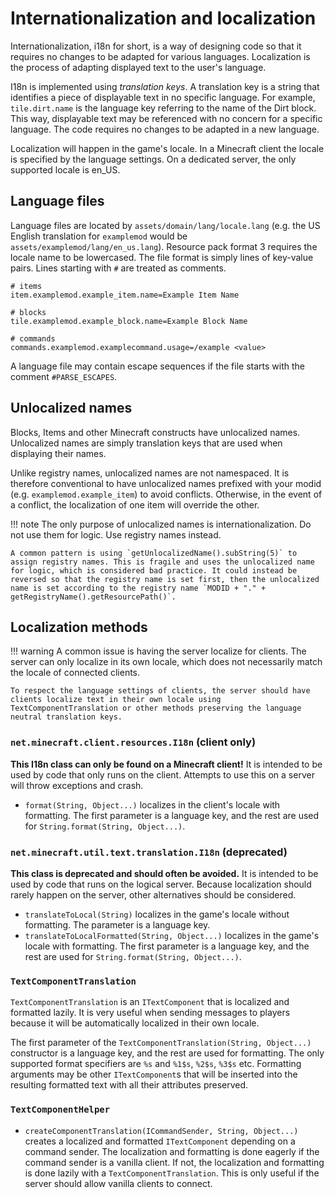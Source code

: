 Internationalization and localization
=====================================

Internationalization, i18n for short, is a way of designing code so that it requires no changes to be adapted for various languages. Localization is the process of adapting displayed text to the user's language.

I18n is implemented using _translation keys_. A translation key is a string that identifies a piece of displayable text in no specific language. For example, `tile.dirt.name` is the language key referring to the name of the Dirt block. This way, displayable text may be referenced with no concern for a specific language. The code requires no changes to be adapted in a new language.

Localization will happen in the game's locale. In a Minecraft client the locale is specified by the language settings. On a dedicated server, the only supported locale is en_US.

Language files
--------------

Language files are located by `assets/domain/lang/locale.lang` (e.g. the US English translation for `examplemod` would be `assets/examplemod/lang/en_us.lang`). Resource pack format 3 requires the locale name to be lowercased. The file format is simply lines of key-value pairs. Lines starting with `#` are treated as comments.

```properties
# items
item.examplemod.example_item.name=Example Item Name

# blocks
tile.examplemod.example_block.name=Example Block Name

# commands
commands.examplemod.examplecommand.usage=/example <value>
```

A language file may contain escape sequences if the file starts with the comment `#PARSE_ESCAPES`.

Unlocalized names
-----------------

Blocks, Items and other Minecraft constructs have unlocalized names. Unlocalized names are simply translation keys that are used when displaying their names.

Unlike registry names, unlocalized names are not namespaced. It is therefore conventional to have unlocalized names prefixed with your modid (e.g. `examplemod.example_item`) to avoid conflicts. Otherwise, in the event of a conflict, the localization of one item will override the other.

!!! note
    The only purpose of unlocalized names is internationalization. Do not use them for logic. Use registry names instead.

    A common pattern is using `getUnlocalizedName().subString(5)` to assign registry names. This is fragile and uses the unlocalized name for logic, which is considered bad practice. It could instead be reversed so that the registry name is set first, then the unlocalized name is set according to the registry name `MODID + "." + getRegistryName().getResourcePath()`.

Localization methods
--------------------

!!! warning
    A common issue is having the server localize for clients. The server can only localize in its own locale, which does not necessarily match the locale of connected clients.
    
    To respect the language settings of clients, the server should have clients localize text in their own locale using TextComponentTranslation or other methods preserving the language neutral translation keys.

### `net.minecraft.client.resources.I18n` (client only)

**This I18n class can only be found on a Minecraft client!** It is intended to be used by code that only runs on the client. Attempts to use this on a server will throw exceptions and crash.

- `format(String, Object...)` localizes in the client's locale with formatting. The first parameter is a language key, and the rest are used for `String.format(String, Object...)`.

### `net.minecraft.util.text.translation.I18n` (deprecated)

**This class is deprecated and should often be avoided.** It is intended to be used by code that runs on the logical server. Because localization should rarely happen on the server, other alternatives should be considered.

- `translateToLocal(String)` localizes in the game's locale without formatting. The parameter is a language key.
- `translateToLocalFormatted(String, Object...)` localizes in the game's locale with formatting. The first parameter is a language key, and the rest are used for `String.format(String, Object...)`.

### `TextComponentTranslation`

`TextComponentTranslation` is an `ITextComponent` that is localized and formatted lazily. It is very useful when sending messages to players because it will be automatically localized in their own locale.

The first parameter of the `TextComponentTranslation(String, Object...)` constructor is a language key, and the rest are used for formatting. The only supported format specifiers are `%s` and `%1$s`, `%2$s`, `%3$s` etc. Formatting arguments may be other `ITextComponent`s that will be inserted into the resulting formatted text with all their attributes preserved.

### `TextComponentHelper`

- `createComponentTranslation(ICommandSender, String, Object...)` creates a localized and formatted `ITextComponent` depending on a command sender. The localization and formatting is done eagerly if the command sender is a vanilla client. If not, the localization and formatting is done lazily with a `TextComponentTranslation`. This is only useful if the server should allow vanilla clients to connect.
